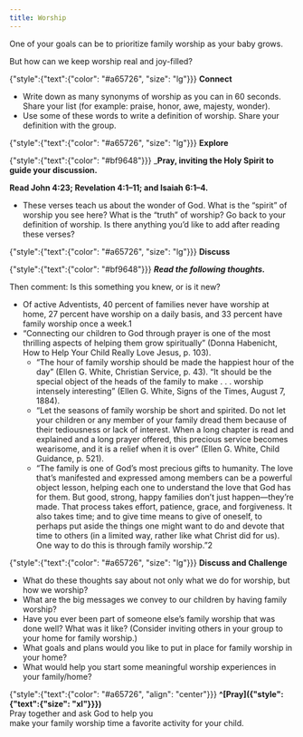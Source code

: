 ```yaml
---
title: Worship
---
```


One of your goals can be to prioritize family worship as your baby grows. 

But how can we keep worship real and joy-filled?

{"style":{"text":{"color": "#a65726", "size": "lg"}}}
**Connect**

- Write down as many synonyms of worship as you can in 60 seconds. Share your list (for example: praise, honor, awe, majesty, wonder).
- Use some of these words to write a definition of worship. Share your definition with the group.

{"style":{"text":{"color": "#a65726", "size": "lg"}}}
**Explore**

{"style":{"text":{"color": "#bf9648"}}}
_**Pray, inviting the Holy Spirit to guide your discussion.**

**Read John 4:23; Revelation 4:1–11; and Isaiah 6:1–4.**

- These verses teach us about the wonder of God. What is the “spirit” of worship you see here? What is the “truth” of worship? Go back to your definition of worship. Is there anything you’d like to add after reading these verses?

{"style":{"text":{"color": "#a65726", "size": "lg"}}}
**Discuss**

{"style":{"text":{"color": "#bf9648"}}}
_**Read the following thoughts.**_ 

Then comment: Is this something you knew, or is it new?

- Of active Adventists, 40 percent of families never have worship at home, 27 percent have worship on a daily basis, and 33 percent have family worship once a week.1
- “Connecting our children to God through prayer is one of the most thrilling aspects of helping them grow spiritually” (Donna Habenicht, How to Help Your Child Really Love Jesus, p. 103).
  - “The hour of family worship should be made the happiest hour of the day” (Ellen G. White, Christian Service, p. 43). “It should be the special object of the heads of the family to make . . . worship intensely interesting” (Ellen G. White, Signs of the Times, August 7, 1884).
  - “Let the seasons of family worship be short and spirited. Do not let your children or any member of your family dread them because of their tediousness or lack of interest. When a long chapter is read and explained and a long prayer offered, this precious service becomes wearisome, and it is a relief when it is over” (Ellen G. White, Child Guidance, p. 521).
  - “The family is one of God’s most precious gifts to humanity. The love that’s manifested and expressed among members can be a powerful object lesson, helping each one to understand the love that God has for them. But good, strong, happy families don’t just happen—they’re made. That process takes effort, patience, grace, and forgiveness. It also takes time; and to give time means to give of oneself, to perhaps put aside the things one might want to do and devote that time to others (in a limited way, rather like what Christ did for us). One way to do this is through family worship.”2

{"style":{"text":{"color": "#a65726", "size": "lg"}}}
**Discuss and Challenge**

- What do these thoughts say about not only what we do for worship, but how we worship?
- What are the big messages we convey to our children by having family worship?
- Have you ever been part of someone else’s family worship that was done well? What was it like? (Consider inviting others in your group to your home for family worship.)
- What goals and plans would you like to put in place for family worship in your home?
- What would help you start some meaningful worship experiences in your family/home?

{"style":{"text":{"color": "#a65726", "align": "center"}}}
**^[Pray]({"style":{"text":{"size": "xl"}}})**\
Pray together and ask God to help you\
make your family worship time a favorite activity for your child.